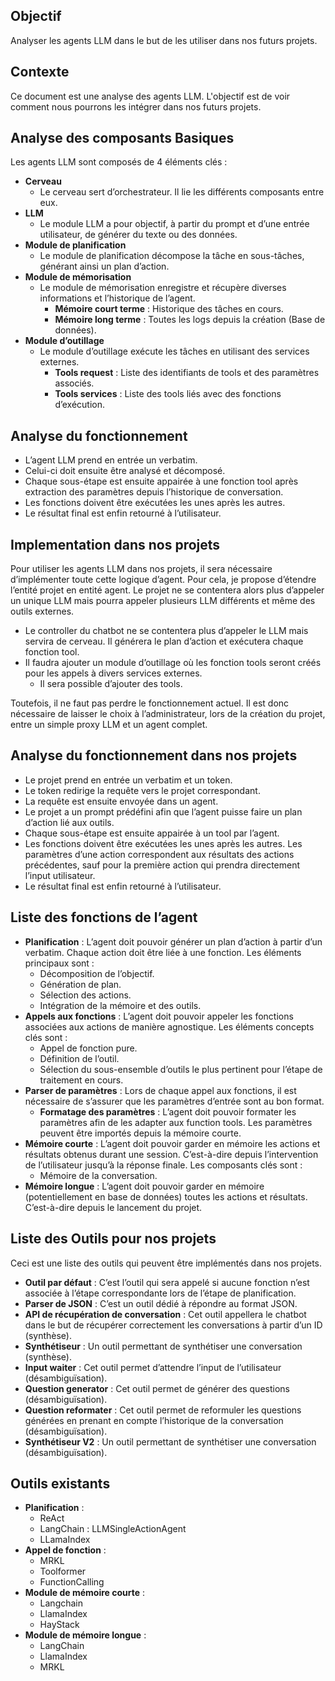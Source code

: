 ## Objectif

Analyser les agents LLM dans le but de les utiliser dans nos futurs projets.

## Contexte

Ce document est une analyse des agents LLM. L'objectif est de voir comment nous pourrons les intégrer dans nos futurs projets.

## Analyse des composants Basiques

Les agents LLM sont composés de 4 éléments clés :

- **Cerveau**
  - Le cerveau sert d’orchestrateur. Il lie les différents composants entre eux.
- **LLM**
  - Le module LLM a pour objectif, à partir du prompt et d’une entrée utilisateur, de générer du texte ou des données.
- **Module de planification**
  - Le module de planification décompose la tâche en sous-tâches, générant ainsi un plan d’action.
- **Module de mémorisation**
  - Le module de mémorisation enregistre et récupère diverses informations et l’historique de l’agent.
    - **Mémoire court terme** : Historique des tâches en cours.
    - **Mémoire long terme** : Toutes les logs depuis la création (Base de données).
- **Module d’outillage**
  - Le module d’outillage exécute les tâches en utilisant des services externes.
    - **Tools request** : Liste des identifiants de tools et des paramètres associés.
    - **Tools services** : Liste des tools liés avec des fonctions d’exécution.

## Analyse du fonctionnement

- L’agent LLM prend en entrée un verbatim.
- Celui-ci doit ensuite être analysé et décomposé.
- Chaque sous-étape est ensuite appairée à une fonction tool après extraction des paramètres depuis l’historique de conversation.
- Les fonctions doivent être exécutées les unes après les autres.
- Le résultat final est enfin retourné à l’utilisateur.

## Implementation dans nos projets

Pour utiliser les agents LLM dans nos projets, il sera nécessaire d’implémenter toute cette logique d’agent. Pour cela, je propose d’étendre l’entité projet en entité agent. Le projet ne se contentera alors plus d’appeler un unique LLM mais pourra appeler plusieurs LLM différents et même des outils externes.

- Le controller du chatbot ne se contentera plus d’appeler le LLM mais servira de cerveau. Il générera le plan d’action et exécutera chaque fonction tool.
- Il faudra ajouter un module d’outillage où les fonction tools seront créés pour les appels à divers services externes.
  - Il sera possible d’ajouter des tools.

Toutefois, il ne faut pas perdre le fonctionnement actuel. Il est donc nécessaire de laisser le choix à l’administrateur, lors de la création du projet, entre un simple proxy LLM et un agent complet.

## Analyse du fonctionnement dans nos projets

- Le projet prend en entrée un verbatim et un token.
- Le token redirige la requête vers le projet correspondant.
- La requête est ensuite envoyée dans un agent.
- Le projet a un prompt prédéfini afin que l’agent puisse faire un plan d’action lié aux outils.
- Chaque sous-étape est ensuite appairée à un tool par l’agent.
- Les fonctions doivent être exécutées les unes après les autres. Les paramètres d’une action correspondent aux résultats des actions précédentes, sauf pour la première action qui prendra directement l’input utilisateur.
- Le résultat final est enfin retourné à l’utilisateur.

## Liste des fonctions de l’agent

- **Planification** : L’agent doit pouvoir générer un plan d’action à partir d’un verbatim. Chaque action doit être liée à une fonction. Les éléments principaux sont :
  - Décomposition de l’objectif.
  - Génération de plan.
  - Sélection des actions.
  - Intégration de la mémoire et des outils.
- **Appels aux fonctions** : L’agent doit pouvoir appeler les fonctions associées aux actions de manière agnostique. Les éléments concepts clés sont :
  - Appel de fonction pure.
  - Définition de l’outil.
  - Sélection du sous-ensemble d’outils le plus pertinent pour l’étape de traitement en cours.
- **Parser de paramètres** : Lors de chaque appel aux fonctions, il est nécessaire de s’assurer que les paramètres d’entrée sont au bon format.
  - **Formatage des paramètres** : L’agent doit pouvoir formater les paramètres afin de les adapter aux function tools. Les paramètres peuvent être importés depuis la mémoire courte.
- **Mémoire courte** : L’agent doit pouvoir garder en mémoire les actions et résultats obtenus durant une session. C’est-à-dire depuis l’intervention de l’utilisateur jusqu’à la réponse finale. Les composants clés sont :
  - Mémoire de la conversation.
- **Mémoire longue** : L’agent doit pouvoir garder en mémoire (potentiellement en base de données) toutes les actions et résultats. C’est-à-dire depuis le lancement du projet.

## Liste des Outils pour nos projets

Ceci est une liste des outils qui peuvent être implémentés dans nos projets.

- **Outil par défaut** : C’est l’outil qui sera appelé si aucune fonction n’est associée à l’étape correspondante lors de l’étape de planification.
- **Parser de JSON** : C’est un outil dédié à répondre au format JSON.
- **API de récupération de conversation** : Cet outil appellera le chatbot dans le but de récupérer correctement les conversations à partir d’un ID (synthèse).
- **Synthétiseur** : Un outil permettant de synthétiser une conversation (synthèse).
- **Input waiter** : Cet outil permet d’attendre l’input de l’utilisateur (désambiguïsation).
- **Question generator** : Cet outil permet de générer des questions (désambiguïsation).
- **Question reformater** : Cet outil permet de reformuler les questions générées en prenant en compte l’historique de la conversation (désambiguïsation).
- **Synthétiseur V2** : Un outil permettant de synthétiser une conversation (désambiguïsation).

## Outils existants

- **Planification** :
  - ReAct
  - LangChain : LLMSingleActionAgent
  - LLamaIndex
- **Appel de fonction** :
  - MRKL
  - Toolformer
  - FunctionCalling
- **Module de mémoire courte** :
  - Langchain
  - LlamaIndex
  - HayStack
- **Module de mémoire longue** :
  - LangChain
  - LlamaIndex
  - MRKL
